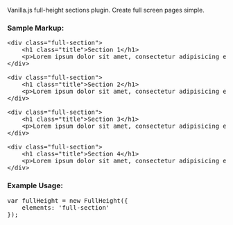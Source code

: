 Vanilla.js full-height sections plugin. Create full screen pages simple.

### Sample Markup:
<pre>&lt;div class="full-section">
	&lt;h1 class="title">Section 1&lt/h1>
	&lt;p>Lorem ipsum dolor sit amet, consectetur adipisicing elit, sed do eiusmod tempor incididunt ut labore et dolore magna aliqua.&lt;/p>
&lt;/div>

&lt;div class="full-section">
	&lt;h1 class="title">Section 2&lt/h1>
	&lt;p>Lorem ipsum dolor sit amet, consectetur adipisicing elit, sed do eiusmod tempor incididunt ut labore et dolore magna aliqua.&lt;/p>
&lt;/div>

&lt;div class="full-section">
	&lt;h1 class="title">Section 3&lt/h1>
	&lt;p>Lorem ipsum dolor sit amet, consectetur adipisicing elit, sed do eiusmod tempor incididunt ut labore et dolore magna aliqua.&lt;/p>
&lt;/div>

&lt;div class="full-section">
	&lt;h1 class="title">Section 4&lt/h1>
	&lt;p>Lorem ipsum dolor sit amet, consectetur adipisicing elit, sed do eiusmod tempor incididunt ut labore et dolore magna aliqua.&lt;/p>
&lt;/div>
</pre>

### Example Usage:
<pre>
var fullHeight = new FullHeight({
	elements: 'full-section'
});
</pre>
